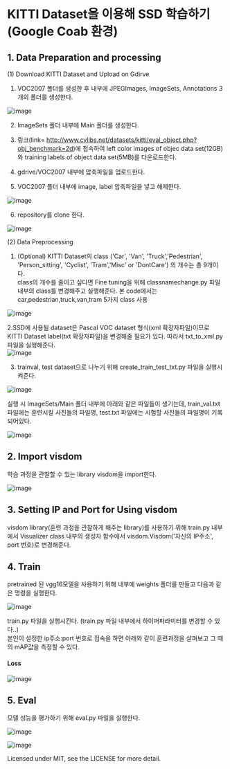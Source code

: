 # KITTI Dataset을 이용해 SSD 학습하기  (Google Coab 환경)

## 1. Data Preparation and processing 

(1) Download KITTI Dataset and Upload on Gdirve  

1. VOC2007 폴더를 생성한 후 내부에 JPEGImages, ImageSets, Annotations 3개의 폴더를 생성한다.  

![image](https://user-images.githubusercontent.com/69920975/122263210-2362c000-cf11-11eb-9ae1-d26932e05be6.png)

2. ImageSets 폴더 내부에 Main 폴더를 생성한다.

3. 링크(link= http://www.cvlibs.net/datasets/kitti/eval_object.php?obj_benchmark=2d)에 접속하여 left color images of objec data set(12GB)와 training labels of object data set(5MB)를 다운로드한다.  

4. gdrive/VOC2007 내부에 압축파일을 업로드한다. 

5. VOC2007 폴더 내부에 image, label 압축파일을 넣고 해제한다. 

![image](https://user-images.githubusercontent.com/69920975/122277916-6036b300-cf21-11eb-8cc2-9f23529d8510.png)

6. repository를 clone 한다.  

![image](https://user-images.githubusercontent.com/69920975/122329186-ee378b80-cf6b-11eb-9a00-480fe6ef5e33.png)


(2) Data Preprocessing  

1. (Optional) KITTI Dataset의 class ('Car', 'Van', 'Truck','Pedestrian', 'Person_sitting', 'Cyclist', 'Tram','Misc' or 'DontCare') 의 개수는 총 9개이다.  
class의 개수를 줄이고 싶다면 Fine tuning을 위해 classnamechange.py 파일 내부의 class를 변경해주고 실행해준다. 본 code에서는 car,pedestrian,truck,van,tram 5가지 class 사용

![image](https://user-images.githubusercontent.com/69920975/122329296-2212b100-cf6c-11eb-839b-9dbf36cee4f0.png)

2.SSD에 사용될 dataset은 Pascal VOC dataset 형식(xml 확장자파일)이므로 KITTI Dataset label(txt 확장자파일)을 변경해줄 필요가 있다.
따라서 txt_to_xml.py 파일을 실행해준다.  
![image](https://user-images.githubusercontent.com/69920975/122329308-28089200-cf6c-11eb-99cb-e585eefb9973.png)


3. trainval, test dataset으로 나누기 위해 create_train_test_txt.py 파일을 실행시켜준다.  

![image](https://user-images.githubusercontent.com/69920975/122329321-2f2fa000-cf6c-11eb-81c5-bf10a48760ab.png)


실행 시 ImageSets/Main 폴더 내부에 아래와 같은 파일들이 생기는데, train_val.txt 파일에는 훈련시킬 사진들의 파일명, test.txt 파일에는 시험할 사진들의 파일명이 기록되어있다.  

![image](https://user-images.githubusercontent.com/69920975/122329897-2ab7b700-cf6d-11eb-900d-7886335d62e0.png)


## 2. Import visdom

학습 과정을 관찰할 수 있는 library visdom을 import한다. 

![image](https://user-images.githubusercontent.com/69920975/122329437-600fd500-cf6c-11eb-8d25-4939f32fe675.png)

## 3. Setting IP and Port for Using visdom  

visdom library(훈련 과정을 관찰하게 해주는 library)를 사용하기 위해 train.py 내부에서  Visualizer class 내부의 생성자 함수에서 visdom.Visdom('자신의 IP주소', port 번호)로 변경해준다.

## 4. Train  

pretrained 된 vgg16모델을 사용하기 위해 내부에 weights 폴더를 만들고 다음과 같은 명령을 실행한다.  

![image](https://user-images.githubusercontent.com/69920975/122329681-cac11080-cf6c-11eb-9155-796aced87296.png)

train.py 파일을 실행시킨다. (train.py 파일 내부에서 하이퍼파라미터를 변경할 수 있다..)  
본인이 설정한 ip주소:port 번호로 접속을 하면 아래와 같이 훈련과정을 살펴보고 그 때의 mAP값을 측정할 수 있다.   

#### Loss  
![image](https://user-images.githubusercontent.com/69920975/122328502-c267d600-cf6a-11eb-87ee-e91bd99e85da.png)


## 5. Eval  

모델 성능을 평가하기 위해 eval.py 파일을 실행한다.  

![image](https://user-images.githubusercontent.com/69920975/122329734-df050d80-cf6c-11eb-9384-9a63d52179c9.png)
  
  
![image](https://user-images.githubusercontent.com/69920975/122329767-ee845680-cf6c-11eb-9896-a81a4b5d3a7f.png)



  


Licensed under MIT, see the LICENSE for more detail.


